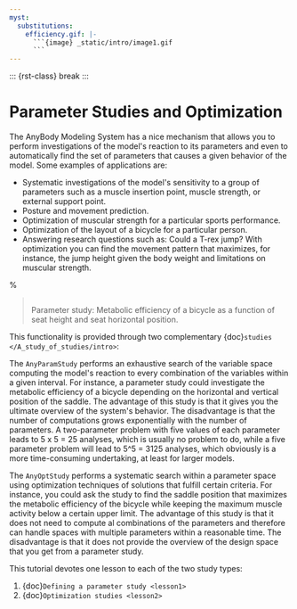 ```yaml
---
myst:
  substitutions:
    efficiency.gif: |-
      ```{image} _static/intro/image1.gif
      ```
---
```

::: {rst-class} break
:::


# Parameter Studies and Optimization

The AnyBody Modeling System has a nice mechanism that allows you to
perform investigations of the model's reaction to its parameters and
even to automatically find the set of parameters that causes a given
behavior of the model. Some examples of applications are:

- Systematic investigations of the model's sensitivity to a group of
  parameters such as a muscle insertion point, muscle strength, or
  external support point.
- Posture and movement prediction.
- Optimization of muscular strength for a particular sports
  performance.
- Optimization of the layout of a bicycle for a particular person.
- Answering research questions such as: Could a T-rex jump? With
  optimization you can find the movement pattern that maximizes, for
  instance, the jump height given the body weight and limitations on
  muscular strength.

%

> ```{image} _static/intro/image1.gif
> ```
>
> Parameter study: Metabolic efficiency of a bicycle as a function of
> seat height and seat horizontal position.

This functionality is provided through two complementary
{doc}`studies </A_study_of_studies/intro>`:

The `AnyParamStudy` performs an exhaustive search of the variable
space computing the model's reaction to every combination of the
variables within a given interval. For instance, a parameter study could
investigate the metabolic efficiency of a bicycle depending on the
horizontal and vertical position of the saddle. The advantage of this
study is that it gives you the ultimate overview of the system's
behavior. The disadvantage is that the number of computations grows
exponentially with the number of parameters. A two-parameter problem
with five values of each parameter leads to 5 x 5 = 25 analyses, which
is usually no problem to do, while a five parameter problem will lead to
5^5 = 3125 analyses, which obviously is a more time-consuming
undertaking, at least for larger models.

The `AnyOptStudy` performs a systematic search within a parameter
space using optimization techniques of solutions that fulfill certain
criteria. For instance, you could ask the study to find the saddle
position that maximizes the metabolic efficiency of the bicycle while
keeping the maximum muscle activity below a certain upper limit. The
advantage of this study is that it does not need to compute al
combinations of the parameters and therefore can handle spaces with
multiple parameters within a reasonable time. The disadvantage is that
it does not provide the overview of the design space that you get from a
parameter study.

This tutorial devotes one lesson to each of the two study types:

1. {doc}`Defining a parameter study <lesson1>`
2. {doc}`Optimization studies <lesson2>`

